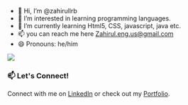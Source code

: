 - 👋 Hi, I’m @zahirullrb
- 👀 I’m interested in learning programming languages.
- 🌱 I’m currently learning Html5, CSS, javascript, java etc.
- 📫 you can reach me here Zahirul.eng.us@gmail.com
- 😄 Pronouns: he/him
<p align="left">
  <img src="https://skillicons.dev/icons?i=js,html,css,git,github,vscode,linux" />
</p>

### 📫 Let's Connect!

Connect with me on [LinkedIn](https://linkedin.com/in/yourlinkedin) or check out my [Portfolio](https://kidscoding.com).

<!---
zahirullrb/zahirullrb is a ✨ special ✨ repository because its `README.md` (this file) appears on your GitHub profile.
You can click the Preview link to take a look at your changes.
--->
